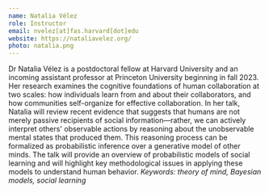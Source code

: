 ```yaml
---
name: Natalia Vélez
role: Instructor
email: nvelez[at]fas.harvard[dot]edu
website: https://nataliavelez.org/
photo: natalia.png
---
```


Dr Natalia Vélez is a postdoctoral fellow at Harvard University and an incoming assistant professor at Princeton University beginning in fall 2023. Her research examines the cognitive foundations of human collaboration at two scales: how individuals learn from and about their collaborators, and how communities self-organize for effective collaboration. In her talk, Natalia will review recent evidence that suggests that humans are not merely passive recipients of social information—rather, we can actively interpret others' observable actions by reasoning about the unobservable mental states that produced them. This reasoning process can be formalized as probabilistic inference over a generative model of other minds. The talk will provide an overview of probabilistic models of social learning and will highlight key methodological issues in applying these models to understand human behavior. *Keywords: theory of mind, Bayesian models, social learning*
